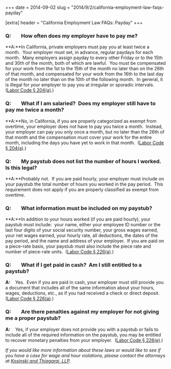 +++
date = 2014-09-02
slug = "2014/9/2/california-employment-law-faqs-payday"

[extra]
header = "California Employment Law FAQs:  Payday"
+++
### **Q:        How often does my employer have to pay me?**

**A:**In California, private employers must pay you at least twice a month.  Your employer must set, in advance, regular paydays for each month.  Many employers assign payday to every other Friday or to the 15th and 30th of the month, both of which are lawful.  You must be compensated for your work from the 1st to the 15th of the month no later than on the 26th of that month, and compensated for your work from the 16th to the last day of the month no later than on the 10th of the following month.  In general, it is illegal for your employer to pay you at irregular or sporadic intervals.  ([Labor Code § 204(a)](http://leginfo.legislature.ca.gov/faces/codes_displaySection.xhtml?sectionNum=204.&lawCode=LAB).)

### **Q:        What if I am salaried?  Does my employer still have to pay me twice a month?**

**A:**No, in California, if you are properly categorized as exempt from overtime, your employer does not have to pay you twice a month.  Instead, your employer can pay you only once a month, but no later than the 26th of that month and the compensation must cover your work for the entire month, including the days you have yet to work in that month.  ([Labor Code § 204(a)](http://leginfo.legislature.ca.gov/faces/codes_displaySection.xhtml?sectionNum=204.&lawCode=LAB).)

### **Q:        My paystub does not list the number of hours I worked.  Is this legal?**

**A:**Probably not.  If you are paid hourly, your employer must include on your paystub the total number of hours you worked in the pay period.  This requirement does not apply if you are properly classified as exempt from overtime.

### **Q:        What information must be included on my paystub?**

**A:**In addition to your hours worked (if you are paid hourly), your paystub must include:  your name, either your employee ID number or the last four digits of your social security number, your gross wages earned, your net wages earned, your hourly rate, all deductions, the dates of the pay period, and the name and address of your employer.  If you are paid on a piece-rate basis, your paystub must also include the piece rate and number of piece-rate units.  ([Labor Code § 226(a)](https://leginfo.legislature.ca.gov/faces/codes_displaySection.xhtml?lawCode=LAB&amp;sectionNum=226.).)

### **Q:        What if I get paid in cash?  Am I still entitled to a paystub?**

**A:**    Yes.  Even if you are paid in cash, your employer must still provide you a document that includes all of the same information about your hours, wages, deductions, etc., as if you had received a check or direct deposit.  ([Labor Code § 226(a)](https://leginfo.legislature.ca.gov/faces/codes_displaySection.xhtml?lawCode=LAB&amp;sectionNum=226.).)

### **Q:        Are there penalties against my employer for not giving me a proper paystub?**

**A:**    Yes, if your employer does not provide you with a paystub or fails to include all of the required information on the paystub, you may be entitled to recover monetary penalties from your employer.  ([Labor Code § 226(e)](https://leginfo.legislature.ca.gov/faces/codes_displaySection.xhtml?lawCode=LAB&amp;sectionNum=226.).)

_If you would like more information about these laws or would like to see if you have a case for wage and hour violations, please contact the attorneys at [Kosinski and Thiagaraj, LLP](/)._

